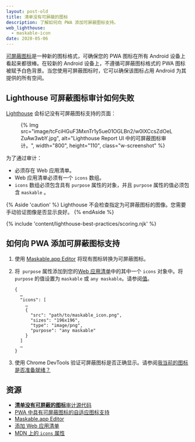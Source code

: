```yaml
---
layout: post-old
title: 清单没有可屏蔽的图标
description: 了解如何向 PWA 添加可屏蔽图标支持。
web_lighthouse:
  - maskable-icon
date: 2020-05-06
---
```


[可屏蔽图标](/maskable-icon/)是一种新的图标格式，可确保您的 PWA 图标在所有 Android 设备上看起来都很棒。在较新的 Android 设备上，不遵循可屏蔽图标格式的 PWA 图标被赋予白色背景。当您使用可屏蔽图标时，它可以确保该图标占用 Android 为其提供的所有空间。

## Lighthouse 可屏蔽图标审计如何失败

[Lighthouse](https://developers.google.com/web/tools/lighthouse/) 会标记没有可屏蔽图标支持的页面：

<figure class="w-figure">{% Img src="image/tcFciHGuF3MxnTr1y5ue01OGLBn2/w0lXCcsZdOeLZuAw3wbY.jpg", alt="Lighthouse Report UI 中的可屏蔽图标审计。", width="800", height="110", class="w-screenshot" %}</figure>

为了通过审计：

- 必须存在 Web 应用清单。
- Web 应用清单必须有一个 `icons` 数组。
- `icons` 数组必须包含具有 `purpose` 属性的对象，并且 `purpose` 属性的值必须包含 `maskable` 。

{% Aside 'caution' %} Lighthouse 不会检查指定为可屏蔽图标的图像。您需要手动验证图像是否显示良好。 {% endAside %}

{% include 'content/lighthouse-best-practices/scoring.njk' %}

## 如何向 PWA 添加可屏蔽图标支持

1. 使用 [Maskable.app Editor](https://maskable.app/editor) 将现有图标转换为可屏蔽图标。

2. 将` purpose` 属性添加到您的[Web 应用清单](/add-manifest/)中的其中一个 `icons` 对象中。将` purpose` 的值设置为 `maskable` 或 `any maskable`。请参阅[值](https://developer.mozilla.org/docs/Web/Manifest/icons#Values)。

    ```json/8
    {
      …
      "icons": [
        …
        {
          "src": "path/to/maskable_icon.png",
          "sizes": "196x196",
          "type": "image/png",
          "purpose": "any maskable"
        }
      ]
      …
    }
    ```

3. 使用 Chrome DevTools 验证可屏蔽图标是否正确显示。请参阅[我当前的图标是否准备就绪？](/maskable-icon/#are-my-current-icons-ready)

## 资源

- [**清单没有可屏蔽的图标**审计源代码](https://github.com/GoogleChrome/lighthouse/blob/master/lighthouse-core/audits/maskable-icon.js)
- [PWA 中具有可屏蔽图标的自适应图标支持](/maskable-icon/)
- [Maskable.app Editor](https://maskable.app/editor)
- [添加 Web 应用清单](/add-manifest/)
- [MDN 上的 `icons` 属性](https://developer.mozilla.org/docs/Web/Manifest/icons)
